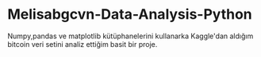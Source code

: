 # Melisabgcvn-Data-Analysis-Python

Numpy,pandas ve matplotlib kütüphanelerini kullanarka Kaggle'dan aldığım bitcoin veri setini analiz ettiğim basit bir proje.
